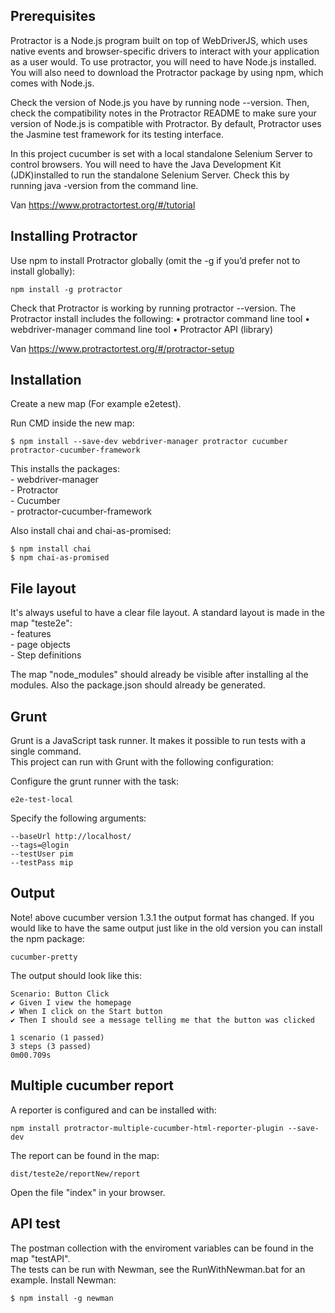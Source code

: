 ## Prerequisites

Protractor is a Node.js program built on top of WebDriverJS, which uses native events and browser-specific drivers to interact with your application as a user would.
To use protractor, you will need to have Node.js installed.
You will also need to download the Protractor package by using npm, which comes with Node.js.
  
Check the version of Node.js you have by running node --version.
Then, check the compatibility notes in the Protractor README to make sure your version of Node.js is compatible with Protractor.
By default, Protractor uses the Jasmine test framework for its testing interface.
  
In this project cucumber is set with a local standalone Selenium Server to control browsers.
You will need to have the Java Development Kit (JDK)installed to run the standalone Selenium Server. Check this by running java -version from the command line.

Van <https://www.protractortest.org/#/tutorial> 


## Installing Protractor

Use npm to install Protractor globally (omit the -g if you’d prefer not to install globally):
```
npm install -g protractor
```
Check that Protractor is working by running protractor --version.
The Protractor install includes the following:
	• protractor command line tool
	• webdriver-manager command line tool
	• Protractor API (library)

Van <https://www.protractortest.org/#/protractor-setup> 


## Installation

Create a new map (For example e2etest).

Run CMD inside the new map:
```
$ npm install --save-dev webdriver-manager protractor cucumber protractor-cucumber-framework
```
This installs the packages:  
	- webdriver-manager  
	- Protractor  
	- Cucumber  
	- protractor-cucumber-framework  
	
Also install chai and chai-as-promised:
```	
$ npm install chai
$ npm chai-as-promised
```


## File layout

It's always useful to have a clear file layout.
A standard layout is made in the map "teste2e":  
	- features  
	- page objects  
	- Step definitions  

The map "node_modules" should already be visible after installing al the modules.
Also the package.json should already be generated.


## Grunt
Grunt is a JavaScript task runner. It makes it possible to run tests with a single command.  
This project can run with Grunt with the following configuration:

Configure the grunt runner with the task:
```
e2e-test-local
```

Specify the following arguments:
```
--baseUrl http://localhost/  
--tags=@login  
--testUser pim  
--testPass mip
```


## Output

Note! above cucumber version 1.3.1 the output format has changed.
If you would like to have the same output just like in the old version you can install the npm package:
```
cucumber-pretty
```	

The output should look like this:
```
Scenario: Button Click
✔ Given I view the homepage
✔ When I click on the Start button
✔ Then I should see a message telling me that the button was clicked

1 scenario (1 passed)
3 steps (3 passed)
0m00.709s
```


## Multiple cucumber report
A reporter is configured and can be installed with:
```
npm install protractor-multiple-cucumber-html-reporter-plugin --save-dev
```
The report can be found in the map:
```
dist/teste2e/reportNew/report
```
Open the file "index" in your browser.

## API test

The postman collection with the enviroment variables can be found in the map "testAPI".  
The tests can be run with Newman, see the RunWithNewman.bat for an example.
Install Newman:
```
$ npm install -g newman
```
